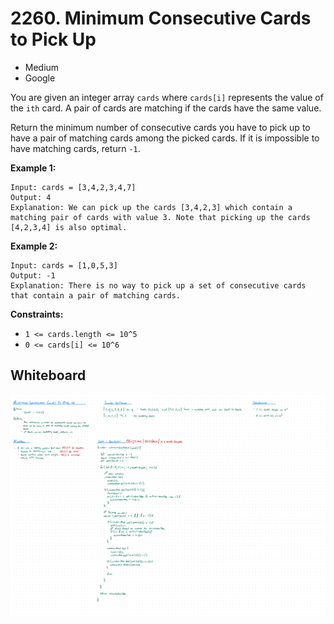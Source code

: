 # 2260. Minimum Consecutive Cards to Pick Up
- Medium
- Google

You are given an integer array `cards` where `cards[i]` represents the value of
the `ith` card. A pair of cards are matching if the cards have the same value.

Return the minimum number of consecutive cards you have to pick up to have a
pair of matching cards among the picked cards. If it is impossible to have
matching cards, return `-1`.

**Example 1:**
```
Input: cards = [3,4,2,3,4,7]
Output: 4
Explanation: We can pick up the cards [3,4,2,3] which contain a matching pair of cards with value 3. Note that picking up the cards [4,2,3,4] is also optimal.
```

**Example 2:**
```
Input: cards = [1,0,5,3]
Output: -1
Explanation: There is no way to pick up a set of consecutive cards that contain a pair of matching cards.
```

**Constraints:**
- `1 <= cards.length <= 10^5`
- `0 <= cards[i] <= 10^6`

## Whiteboard
![Whiteboard Image 01][whiteboard-image-01]

<!-- Refs -->
[whiteboard-image-01]: whiteboard-01.jpg
